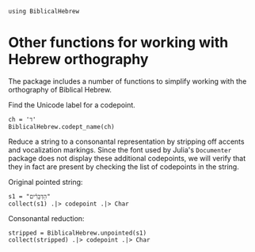 ```@setup moreortho
using BiblicalHebrew
```
# Other functions for working with Hebrew orthography


The package includes a number of functions to simplify working with the orthography of Biblical Hebrew.

Find the Unicode label for a codepoint.

```@example moreortho
ch = 'ד'
BiblicalHebrew.codept_name(ch)
```

Reduce a string to a consonantal representation by stripping off accents and vocalization markings. Since the font used by Julia's `Documenter` package does not display these additional codepoints, we will verify that they in fact are present by checking the list of codepoints in the string.

Original pointed string:

```@example moreortho
s1 = "הַדְּבָרִ֗ים"
collect(s1) .|> codepoint .|> Char
```

Consonantal reduction:

```@example moreortho
stripped = BiblicalHebrew.unpointed(s1)
collect(stripped) .|> codepoint .|> Char
```

